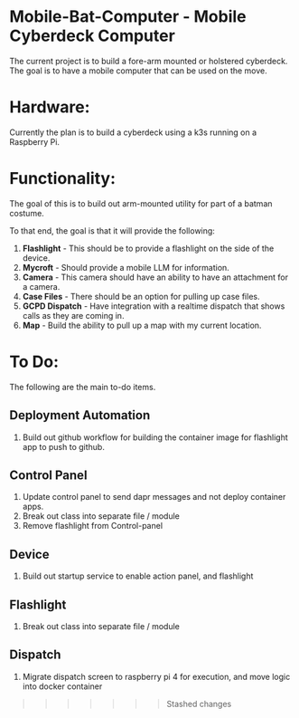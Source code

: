 # Mobile-Bat-Computer - Mobile Cyberdeck Computer

The current project is to build a fore-arm mounted or holstered cyberdeck.  The goal is to have a mobile computer that can be used on the move.  

# Hardware:

Currently the plan is to build a cyberdeck using a k3s running on a Raspberry Pi.  

# Functionality:

The goal of this is to build out arm-mounted utility for part of a batman costume.  

To that end, the goal is that it will provide the following:

1. **Flashlight** - This should be to provide a flashlight on the side of the device. 
1. **Mycroft** - Should provide a mobile LLM for information.  
1. **Camera** - This camera should have an ability to have an attachment for a camera.
1. **Case Files** - There should be an option for pulling up case files.
1. **GCPD Dispatch** - Have integration with a realtime dispatch that shows calls as they are coming in.
1. **Map** - Build the ability to pull up a map with my current location.  

# To Do:

The following are the main to-do items. 

## Deployment Automation
1. Build out github workflow for building the container image for flashlight app to push to github.

## Control Panel
1. Update control panel to send dapr messages and not deploy container apps.
2. Break out class into separate file / module
3. Remove flashlight from Control-panel

## Device
1. Build out startup service to enable action panel, and flashlight

## Flashlight
1. Break out class into separate file / module

## Dispatch
1. Migrate dispatch screen to raspberry pi 4 for execution, and move logic into docker container
>>>>>>> Stashed changes
